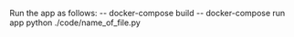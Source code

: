 Run the app as follows:
-- docker-compose build
-- docker-compose run app python ./code/name_of_file.py
